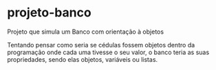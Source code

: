 # projeto-banco
Projeto que simula um Banco com orientação à objetos

Tentando pensar como seria se cédulas fossem objetos dentro da programação
onde cada uma tivesse o seu valor, o banco teria as suas propriedades,
sendo elas objetos, variáveis ou listas.
